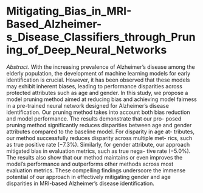 # Mitigating_Bias_in_MRI-Based_Alzheimer-s_Disease_Classifiers_through_Pruning_of_Deep_Neural_Networks

*Abstract*. With the increasing prevalence of Alzheimer’s disease among the elderly population, the development of machine learning models for early identification is crucial. However, it has been observed that these models may exhibit inherent biases, leading to performance disparities across protected attributes such as age and gender. In this study, we propose a model pruning method aimed at reducing bias and achieving model fairness in a pre-trained neural network designed for Alzheimer’s disease identification. Our pruning method takes into account both bias reduction and model performance. The results demonstrate that our pro- posed pruning method significantly reduces disparities between age and gender attributes compared to the baseline model. For disparity in age at- tributes, our method successfully reduces disparity across multiple met- rics, such as true positive rate (−7.3%). Similarly, for gender attribute, our approach mitigated bias in evaluation metrics, such as true nega- tive rate (−5.0%). The results also show that our method maintains or even improves the model’s performance and outperforms other methods across most evaluation metrics. These compelling findings underscore the immense potential of our approach in effectively mitigating gender and age disparities in MRI-based Alzheimer’s disease identification.
